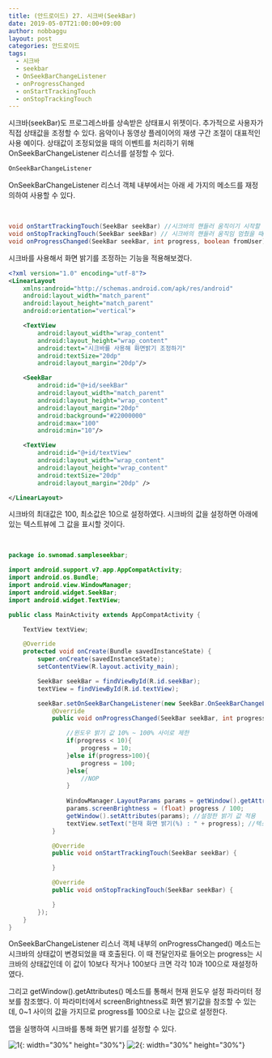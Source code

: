 ```yaml
---
title: (안드로이드) 27. 시크바(SeekBar)
date: 2019-05-07T21:00:00+09:00
author: nobbaggu
layout: post
categories: 안드로이드
tags:
  - 시크바
  - seekbar
  - OnSeekBarChangeListener
  - onProgressChanged
  - onStartTrackingTouch
  - onStopTrackingTouch
---
```


시크바(seekBar)도 프로그레스바를 상속받은 상태표시 위젯이다. 추가적으로 사용자가 직접 상태값을 조정할 수 있다. 음악이나 동영상 플레이어의 재생 구간 조절이 대표적인 사용 예이다. 상태값이 조정되었을 때의 이벤트를 처리하기 위해 OnSeekBarChangeListener 리스너를 설정할 수 있다.

~~~ java
OnSeekBarChangeListener
~~~

OnSeekBarChangeListener 리스너 객체 내부에서는 아래 세 가지의 메소드를 재정의하여 사용할 수 있다.

&nbsp;
~~~ java
void onStartTrackingTouch(SeekBar seekBar) //시크바의 핸들러 움직이기 시작할 때
void onStopTrackingTouch(SeekBar seekBar) // 시크바의 핸들러 움직임 멈췄을 때
void onProgressChanged(SeekBar seekBar, int progress, boolean fromUser) //시크바의 값이 바뀌었을 때
~~~

시크바를 사용해서 화면 밝기를 조정하는 기능을 적용해보겠다.

~~~ xml
<?xml version="1.0" encoding="utf-8"?>
<LinearLayout
    xmlns:android="http://schemas.android.com/apk/res/android"
    android:layout_width="match_parent"
    android:layout_height="match_parent"
    android:orientation="vertical">

    <TextView
        android:layout_width="wrap_content"
        android:layout_height="wrap_content"
        android:text="시크바를 사용해 화면밝기 조정하기"
        android:textSize="20dp"
        android:layout_margin="20dp"/>

    <SeekBar
        android:id="@+id/seekBar"
        android:layout_width="match_parent"
        android:layout_height="wrap_content"
        android:layout_margin="20dp"
        android:background="#22000000"
        android:max="100"
        android:min="10"/>

    <TextView
        android:id="@+id/textView"
        android:layout_width="wrap_content"
        android:layout_height="wrap_content"
        android:textSize="20dp"
        android:layout_margin="20dp" />

</LinearLayout>
~~~

시크바의 최대값은 100, 최소값은 10으로 설정하였다. 시크바의 값을 설정하면 아래에 있는 텍스트뷰에 그 값을 표시할 것이다.

&nbsp;
~~~ java
package io.swnomad.sampleseekbar;

import android.support.v7.app.AppCompatActivity;
import android.os.Bundle;
import android.view.WindowManager;
import android.widget.SeekBar;
import android.widget.TextView;

public class MainActivity extends AppCompatActivity {

    TextView textView;

    @Override
    protected void onCreate(Bundle savedInstanceState) {
        super.onCreate(savedInstanceState);
        setContentView(R.layout.activity_main);

        SeekBar seekBar = findViewById(R.id.seekBar);
        textView = findViewById(R.id.textView);

        seekBar.setOnSeekBarChangeListener(new SeekBar.OnSeekBarChangeListener() {
            @Override
            public void onProgressChanged(SeekBar seekBar, int progress, boolean fromUser) {

                //윈도우 밝기 값 10% ~ 100% 사이로 제한
                if(progress < 10){
                    progress = 10;
                }else if(progress>100){
                    progress = 100;
                }else{
                    //NOP
                }
				
				WindowManager.LayoutParams params = getWindow().getAttributes(); //윈도우 관련정보 참조
                params.screenBrightness = (float) progress / 100;
                getWindow().setAttributes(params); //설정한 밝기 값 적용
                textView.setText("현재 화면 밝기(%) : " + progress); //텍스트뷰에 현재 밝기 %단위로 설정
            }

            @Override
            public void onStartTrackingTouch(SeekBar seekBar) {

            }

            @Override
            public void onStopTrackingTouch(SeekBar seekBar) {

            }
        });
    }
}
~~~

OnSeekBarChangeListener 리스너 객체 내부의 onProgressChanged() 메소드는 시크바의 상태값이 변경되었을 때 호출된다. 이 때 전달인자로 들어오는 progress는 시크바의 상태값인데 이 값이 10보다 작거나 100보다 크면 각각 10과 100으로 재설정하였다.

그리고 getWindow().getAttributes() 메소드를 통해서 현재 윈도우 설정 파라미터 정보를 참조했다. 이 파라미터에서 screenBrightness로 화면 밝기값을 참조할 수 있는데, 0~1 사이의 값을 가지므로 progress를 100으로 나눈 값으로 설정한다.

앱을 실행하여 시크바를 통해 화면 밝기를 설정할 수 있다.

![1](/images/android/27/1.jpg){: width="30%" height="30%"}
![2](/images/android/27/2.jpg){: width="30%" height="30%"}